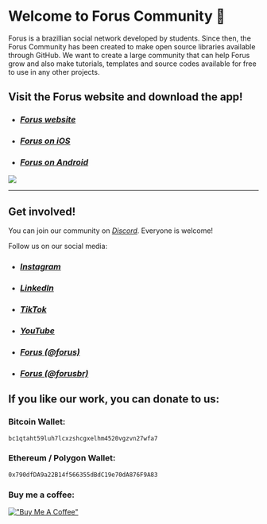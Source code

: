 # Welcome to Forus Community 👋

Forus is a brazillian social network developed by students. Since then, the Forus Community has been created to make open source libraries available through GitHub. We want to create a large community that can help Forus grow and also make tutorials, templates and source codes available for free to use in any other projects.

## Visit the Forus website and download the app!

- ### ***[Forus website](https://forus.app/)***
- ### ***[Forus on iOS](https://apps.apple.com/us/app/*forus-explore-the-world/id1613210612)***
- ### ***[Forus on Android](https://play.google.com/store/apps/details?id=app.forus)***

<a href="https://forus.app" target="_blank"><img src="https://forus.app/images/website-preview.jpg" target="_blank"></a>

---

## Get involved!

You can join our community on *[Discord](https://discord.gg/bY7wrX3TSK)*. Everyone is welcome!

Follow us on our social media:
- ### ***[Instagram](http://instagram.com/forus.app)***
- ### ***[LinkedIn](https://www.linkedin.com/company/forusapp/)***
- ### ***[TikTok](http://tiktok.com/@forus.app)***
- ### ***[YouTube](http://youtube.com/@forusapp)***
- ### ***[Forus (@forus)](https://forus.app/forus)***
- ### ***[Forus (@forusbr)](https://forus.app/forusbr)***

## If you like our work, you can donate to us:
### Bitcoin Wallet:
`bc1qtaht59luh7lcxzshcgxelhm4520vgzvn27wfa7`

### Ethereum / Polygon Wallet:
`0x790dfDA9a22B14f566355dBdC19e70dA876F9A83`

### Buy me a coffee:

[!["Buy Me A Coffee"](https://www.buymeacoffee.com/assets/img/custom_images/orange_img.png)](https://buymeacoffee.com/forus) 
